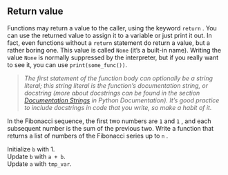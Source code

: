 ## Return value

Functions may return a value to the caller, using the keyword `return` . You can use the 
returned value to assign it to a variable or just print it out. In fact, even functions 
without a `return` statement do return a value, but a rather boring one. This value is 
called `None` (it’s a built-in name). Writing the value `None` is normally suppressed by 
the interpreter, but if you really want to see it, you can use `print(some_func())`.

><i>The first statement of the function body can optionally be a string literal; this string 
literal is the function’s documentation string, or docstring (more about docstrings can 
be found in the section <a href="https://docs.python.org/3/tutorial/controlflow.html#tut-docstrings">Documentation Strings</a>
in Python Documentation). It’s good practice to include docstrings in code that you write, 
so make a habit of it.</i>
  
In the Fibonacci sequence, the first two numbers are `1` and `1` , and each subsequent 
number is the sum of the previous two. Write a function that returns a list of numbers 
of the Fibonacci series up to `n` .  

<div class='hint'>Initialize <code>b</code> with 1.</div>
<div class='hint'>Update <code>b</code> with <code>a + b</code>.</div>
<div class='hint'>Update <code>a</code> with <code>tmp_var</code>.</div>


